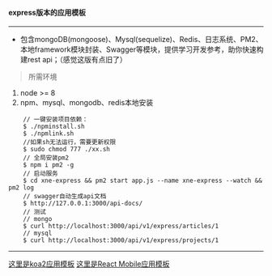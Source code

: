 #### express版本的应用模板

---
- 包含mongoDB(mongoose)、Mysql(sequelize)、Redis、日志系统、PM2、本地framework模块封装、Swagger等模块，提供学习开发参考，助你快速构建rest api；（感觉这版有点旧了）

 > 所需环境
1.  node >= 8
2. npm、mysql、mongodb、redis本地安装
```
    // 一键安装项目依赖：
    $ ./npminstall.sh
    $ ./npmlink.sh
    //如果sh无法运行，需要更新权限
    $ sudo chmod 777 ./xx.sh
    // 全局安装pm2
    $ npm i pm2 -g
    // 启动服务
    $ cd xne-express && pm2 start app.js --name xne-express --watch && pm2 log
    // swagger自动生成api文档
    $ http://127.0.0.1:3000/api-docs/
    // 测试
    // mongo
    $ curl http://localhost:3000/api/v1/express/articles/1
    // mysql
    $ curl http://localhost:3000/api/v1/express/projects/1

```

---

[这里是koa2应用模板](https://github.com/qld-cf/koa2-app)
[这里是React Mobile应用模板](https://github.com/qld-cf/react-mobile-app)






